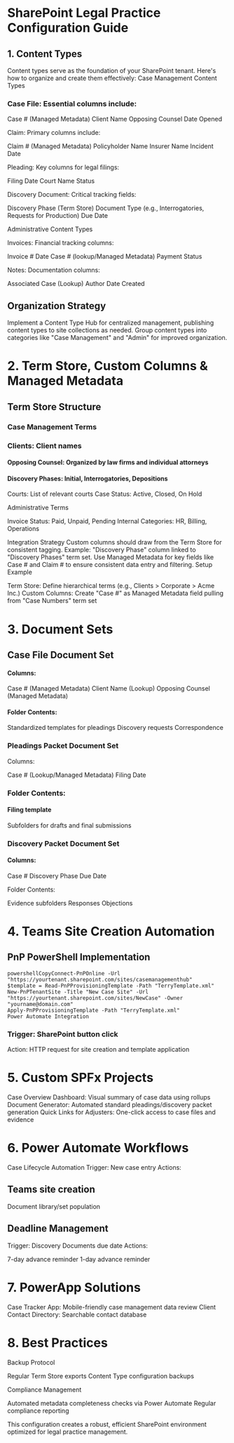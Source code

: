 # SharePoint Legal Practice Configuration Guide
## 1. Content Types
Content types serve as the foundation of your SharePoint tenant. Here's how to organize and create them effectively:
Case Management Content Types

### Case File: Essential columns include:

Case # (Managed Metadata)
Client Name
Opposing Counsel
Date Opened


Claim: Primary columns include:

Claim # (Managed Metadata)
Policyholder Name
Insurer Name
Incident Date


Pleading: Key columns for legal filings:

Filing Date
Court Name
Status


Discovery Document: Critical tracking fields:

Discovery Phase (Term Store)
Document Type (e.g., Interrogatories, Requests for Production)
Due Date



Administrative Content Types

Invoices: Financial tracking columns:

Invoice #
Date
Case # (lookup/Managed Metadata)
Payment Status


Notes: Documentation columns:

Associated Case (Lookup)
Author
Date Created



## Organization Strategy

Implement a Content Type Hub for centralized management, publishing content types to site collections as needed. Group content types into categories like "Case Management" and "Admin" for improved organization.

# 2. Term Store, Custom Columns & Managed Metadata
## Term Store Structure
### Case Management Terms

### Clients: Client names

#### Opposing Counsel: Organized by law firms and individual attorneys

#### Discovery Phases: Initial, Interrogatories, Depositions
Courts: List of relevant courts
Case Status: Active, Closed, On Hold

Administrative Terms

Invoice Status: Paid, Unpaid, Pending
Internal Categories: HR, Billing, Operations

Integration Strategy
Custom columns should draw from the Term Store for consistent tagging. Example: "Discovery Phase" column linked to "Discovery Phases" term set. Use Managed Metadata for key fields like Case # and Claim # to ensure consistent data entry and filtering.
Setup Example

Term Store: Define hierarchical terms (e.g., Clients > Corporate > Acme Inc.)
Custom Columns: Create "Case #" as Managed Metadata field pulling from "Case Numbers" term set

# 3. Document Sets

## Case File Document Set

#### Columns:

Case # (Managed Metadata)
Client Name (Lookup)
Opposing Counsel (Managed Metadata)

#### Folder Contents:

Standardized templates for pleadings
Discovery requests
Correspondence

### Pleadings Packet Document Set
Columns:

Case # (Lookup/Managed Metadata)
Filing Date

### Folder Contents:

#### Filing template
Subfolders for drafts and final submissions

### Discovery Packet Document Set
#### Columns:

Case #
Discovery Phase
Due Date

Folder Contents:

Evidence subfolders
Responses
Objections

# 4. Teams Site Creation Automation

## PnP PowerShell Implementation
```
powershellCopyConnect-PnPOnline -Url "https://yourtenant.sharepoint.com/sites/casemanagementhub"
$template = Read-PnPProvisioningTemplate -Path "TerryTemplate.xml"
New-PnPTenantSite -Title "New Case Site" -Url "https://yourtenant.sharepoint.com/sites/NewCase" -Owner "yourname@domain.com"
Apply-PnPProvisioningTemplate -Path "TerryTemplate.xml"
Power Automate Integration
```

### Trigger: SharePoint button click
Action: HTTP request for site creation and template application

# 5. Custom SPFx Projects

Case Overview Dashboard: Visual summary of case data using rollups
Document Generator: Automated standard pleadings/discovery packet generation
Quick Links for Adjusters: One-click access to case files and evidence

# 6. Power Automate Workflows

Case Lifecycle Automation
Trigger: New case entry
Actions:

## Teams site creation
Document library/set population

## Deadline Management
Trigger: Discovery Documents due date
Actions:

7-day advance reminder
1-day advance reminder

# 7. PowerApp Solutions

Case Tracker App: Mobile-friendly case management data review
Client Contact Directory: Searchable contact database

# 8. Best Practices
Backup Protocol

Regular Term Store exports
Content Type configuration backups

Compliance Management

Automated metadata completeness checks via Power Automate
Regular compliance reporting

This configuration creates a robust, efficient SharePoint environment optimized for legal practice management.
